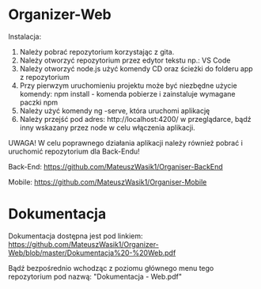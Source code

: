 # Organizer-Web

Instalacja:

1. Należy pobrać repozytorium korzystając z gita.
2. Należy otworzyć repozytorium przez edytor tekstu np.: VS Code
3. Należy otworzyć node.js użyć komendy CD oraz ścieżki do folderu app z repozytorium
4. Przy pierwzym uruchomieniu projektu może być niezbędne użycie komendy: npm install - komenda pobierze i zainstaluje wymagane paczki npm
5. Należy użyć komendy ng -serve, która uruchomi aplikację
6. Należy przejść pod adres: http://localhost:4200/ w przeglądarce, bądź inny wskazany przez node w celu włączenia aplikacji.

UWAGA!
W celu poprawnego działania aplikacji należy również pobrać i uruchomić repozytorium dla Back-Endu!

Back-End:
https://github.com/MateuszWasik1/Organiser-BackEnd

Mobile:
https://github.com/MateuszWasik1/Organiser-Mobile


# Dokumentacja 

Dokumentacja dostępna jest pod linkiem: 
https://github.com/MateuszWasik1/Organizer-Web/blob/master/Dokumentacja%20-%20Web.pdf

Bądź bezpośrednio wchodząc z poziomu głównego menu tego repozytorium pod nazwą: "Dokumentacja - Web.pdf" 
